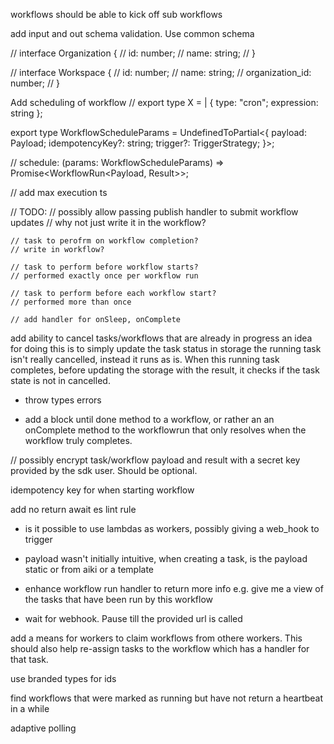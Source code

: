 workflows should be able to kick off sub workflows

add input and out schema validation. Use common schema

// interface Organization {
//     id: number;
//     name: string;
// }

// interface Workspace {
//     id: number;
//     name: string;
//     organization_id: number;
// }

Add scheduling of workflow
// export type X =
    | { type: "cron"; expression: string };

export type WorkflowScheduleParams<Payload> = UndefinedToPartial<{
	payload: Payload;
	idempotencyKey?: string;
	trigger?: TriggerStrategy;
}>;

// schedule: (params: WorkflowScheduleParams<Payload>) => Promise<WorkflowRun<Payload, Result>>;

// add max execution ts


// TODO:
	// possibly allow passing publish handler to submit workflow updates
	// why not just write it in the workflow?

	// task to perofrm on workflow completion?
	// write in workflow?

	// task to perform before workflow starts?
	// performed exactly once per workflow run

	// task to perform before each workflow start?
	// performed more than once

	// add handler for onSleep, onComplete


add ability to cancel tasks/workflows that are already in progress
an idea for doing this is to simply update the task status in storage
the running task isn't really cancelled, instead it runs as is.
When this running task completes, before updating the storage with the result, it checks if the 
task state is not in cancelled.

* throw types errors

* add a block until done method to a workflow, or rather an an onComplete method to the workflowrun that only resolves when the workflow truly completes.


// possibly encrypt task/workflow payload and result with a secret key provided by the sdk user. Should be optional.


idempotency key for when starting workflow

add no return await es lint rule


* is it possible to use lambdas as workers, possibly giving a web_hook to trigger

* payload wasn't initially intuitive, when creating a task, is the payload static or from aiki or a template

* enhance workflow run handler to return more info e.g. give me a view of the tasks that have been run by this workflow

* wait for webhook. Pause till the provided url is called

add a means for workers to claim workflows from othere workers.
This should also help re-assign tasks to the workflow which has a handler for that task.


use branded types for ids

find workflows that were marked as running but have not return a heartbeat in a while

adaptive polling